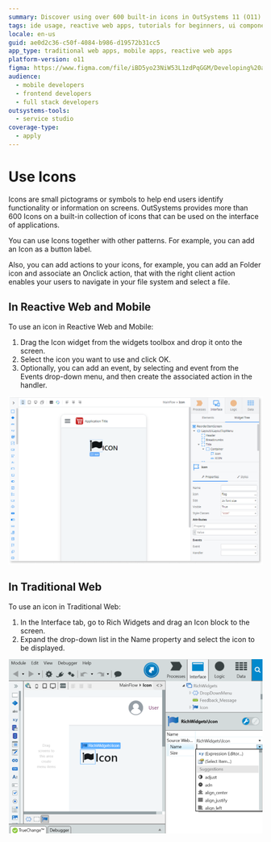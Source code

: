 ```yaml
---
summary: Discover using over 600 built-in icons in OutSystems 11 (O11) for application interfaces.
tags: ide usage, reactive web apps, tutorials for beginners, ui components, interface design
locale: en-us
guid: ae0d2c36-c50f-4084-b986-d19572b31cc5
app_type: traditional web apps, mobile apps, reactive web apps
platform-version: o11
figma: https://www.figma.com/file/iBD5yo23NiW53L1zdPqGGM/Developing%20an%20Application?node-id=199:99
audience:
  - mobile developers
  - frontend developers
  - full stack developers
outsystems-tools:
  - service studio
coverage-type:
  - apply
---
```


# Use Icons

Icons are small pictograms or symbols to help end users identify functionality or information on screens. OutSystems provides more than 600 Icons on a built-in collection of icons that can be used on the interface of applications.

You can use Icons together with other patterns. For example, you can add an Icon as a button label.

Also, you can add actions to your icons, for example, you can add an Folder icon and associate an Onclick action, that with the right client action enables your users to navigate in your file system and select a file.

## In Reactive Web and Mobile

To use an icon in Reactive Web and Mobile:

1. Drag the Icon widget from the widgets toolbox and drop it onto the screen.
1. Select the icon you want to use and click OK.
1. Optionally, you can add an event, by selecting and event from the Events drop-down menu, and then create the associated action in the handler.

![Screenshot showing how to add an icon in Reactive Web and Mobile applications using OutSystems](images/use-icons-mobile.png "Adding an Icon in Reactive Web and Mobile")

## In Traditional Web

To use an icon in Traditional Web:

1. In the Interface tab, go to Rich Widgets and drag an Icon block to the screen.
1. Expand the drop-down list in the Name property and select the icon to be displayed.

![Screenshot illustrating the process of adding an icon in Traditional Web applications using OutSystems](images/use-icons-web.png "Adding an Icon in Traditional Web")
